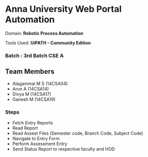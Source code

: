 # Anna University Web Portal Automation
Domain: **Robotic Process Automation**

Tools Used: **UiPATH - Community Edition**

### Batch : 3rd Batch CSE A

## Team Members
- Alagammai M S (14CSA04)
- Arun A (14CSA14)
- Divya M (14CSA17)
- Ganesh M (14CSA19)

### Steps
- Fetch Entry Reports
- Read Report
- Read Assest Files (Semester code, Branch Code, Subject Code)
- Navigate to Entry Form
- Perform Assessment Entry
- Send Status Report to respective faculty and HOD
